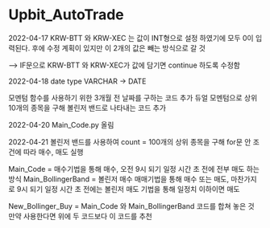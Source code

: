 # Upbit_AutoTrade

2022-04-17
KRW-BTT 와 KRW-XEC 는 값이 INT형으로 설정 하였기에 모두 0이 입력된다. 
후에 수정 계획이 있지만 이 2개의 값은 빼는 방식으로 갈 것

--> IF문으로 KRW-BTT 와 KRW-XEC가 값에 담기면 continue 하도록 수정함

2022-04-18
date type VARCHAR -> DATE

모멘텀 함수를 사용하기 위한 3개월 전 날짜를 구하는 코드 추가
듀얼 모멘텀으로 상위 10개의 종목을 구해 볼린저 밴드로 나타내는 코드 추가

2022-04-20
Main_Code.py 올림 

2022-04-21
볼린저 밴드를 사용하여 count = 100개의 상위 종목을 구해 for문 안 조건에 따라 매수, 매도 실행

Main_Code = 매수기법을 통해 매수, 오전 9시 되기 일정 시간 초 전에 전부 매도 하는 방식
Main_BollingerBand = 볼린저 매수 매매기법을 통해 매수 또는 매도, 마찬가지로 9시 되기 일정 시간 초 전에는 볼린저 매도 기법을 통해 일정치 이하이면 매도

New_Bollinger_Buy = Main_Code 와 Main_BollingerBand 코드를 합쳐 놓은 것 만약 사용한다면 위에 두 코드보다 이 코드를 추천


